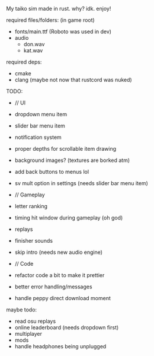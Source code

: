 My taiko sim made in rust. why? idk. enjoy!
  
required files/folders: (in game root)
 - fonts/main.ttf (Roboto was used in dev)
 - audio
    - don.wav
    - kat.wav
  
required deps:
 - cmake
 - clang (maybe not now that rustcord was nuked)
  

TODO:
- // UI
- dropdown menu item
- slider bar menu item
- notification system
- proper depths for scrollable item drawing
- background images? (textures are borked atm)
- add back buttons to menus lol
- sv mult option in settings (needs slider bar menu item)
  
- // Gameplay
- letter ranking
- timing hit window during gameplay (oh god)
- replays
- finisher sounds
- skip intro (needs new audio engine)
  
- // Code
- refactor code a bit to make it prettier
- better error handling/messages
- handle peppy direct download moment
  
maybe todo:
 - read osu replays
 - online leaderboard (needs dropdown first)
 - multiplayer
 - mods
 - handle headphones being unplugged